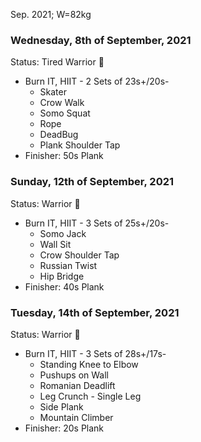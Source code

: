 Sep. 2021; W=82kg

### Wednesday, 8th of September, 2021
Status: Tired Warrior 
:hot_face:

- Burn IT, HIIT - 2 Sets of 23s+/20s-
    - Skater
    - Crow Walk
    - Somo Squat
    - Rope
    - DeadBug
    - Plank Shoulder Tap
 - Finisher: 50s Plank
   
### Sunday, 12th of September, 2021
   
Status: Warrior 
💪

- Burn IT, HIIT - 3 Sets of 25s+/20s-
    - Somo Jack
    - Wall Sit
    - Crow Shoulder Tap
    - Russian Twist
    - Hip Bridge
 - Finisher: 40s Plank

### Tuesday, 14th of September, 2021
   
Status: Warrior 💪

- Burn IT, HIIT - 3 Sets of 28s+/17s-
    - Standing Knee to Elbow
    - Pushups on Wall
    - Romanian Deadlift
    - Leg Crunch - Single Leg
    - Side Plank
    - Mountain Climber
 - Finisher: 20s Plank
